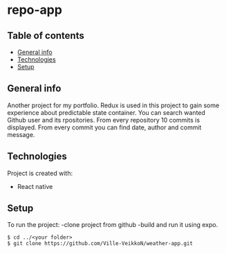 # repo-app

## Table of contents
* [General info](#general-info)
* [Technologies](#technologies)
* [Setup](#setup)

## General info
Another project for my portfolio. Redux is used in this project to gain some experience about predictable state container. You can search wanted Github user and its rpositories. From every repository 10 commits is displayed. From every commit you can find date, author and commit message.

## Technologies
Project is created with:
* React native
	
## Setup
To run the project:
  -clone project from github
  -build and run it using expo.

```
$ cd ../<your folder>
$ git clone https://github.com/Ville-VeikkoN/weather-app.git

```
